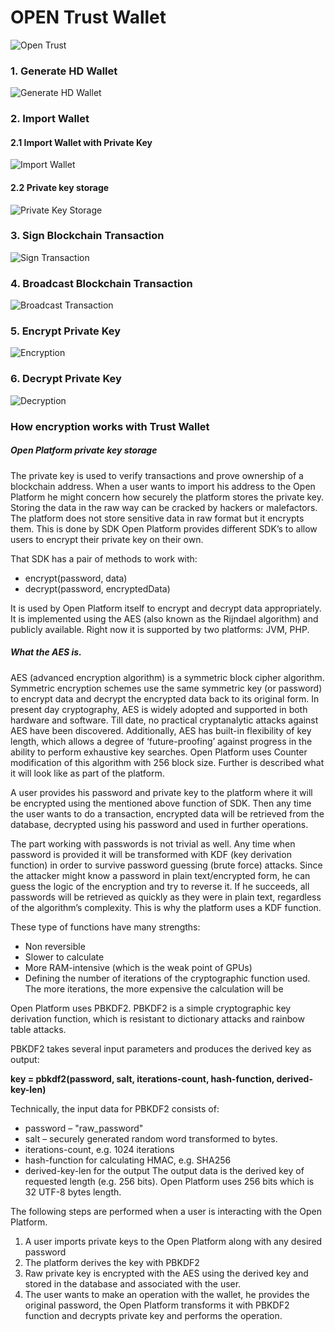 # OPEN Trust Wallet
![Open Trust](/images/open-trust.png "Open Trust")
### 1. Generate HD Wallet
![Generate HD Wallet](/images/open-trust-generate-wallet.png "Generate HD Wallet")
### 2. Import Wallet
#### 2.1 Import Wallet with Private Key

![Import Wallet](/images/open-trust-import-wallet.png "Import Wallet")
#### 2.2 Private key storage
![Private Key Storage](/images/user-interaction-1.png "Private Key Storage")
### 3. Sign Blockchain Transaction
![Sign Transaction](/images/open-trust-sign-transaction.png "Sign Transaction")
### 4. Broadcast Blockchain Transaction
![Broadcast Transaction](/images/open-trust-broadcast-transaction.png "Broadcast Transaction")
### 5. Encrypt Private Key
![Encryption](/images/encryption.png "Encryption")
### 6. Decrypt Private Key
![Decryption](/images/decryption.png "Decryption")


### How encryption works with Trust Wallet

##### Open Platform private key storage

The private key is used to verify transactions and prove ownership of a blockchain address. When a user wants to import his address to the Open Platform he might concern how securely the platform stores the private key. Storing the data in the raw way can be cracked by hackers or malefactors. The platform does not store sensitive data in raw format but it encrypts them. This is done by SDK
Open Platform provides different SDK’s to allow users to encrypt their private key on their own.

That SDK has a pair of methods to work with:

* encrypt(password, data)
* decrypt(password, encryptedData)

It is used by Open Platform itself to encrypt and decrypt data appropriately. It is implemented using the AES (also known as the Rijndael algorithm) and publicly available. Right now it is supported by two platforms: JVM, PHP.

##### What the AES is.
AES (advanced encryption algorithm) is a symmetric block cipher algorithm. Symmetric encryption schemes use the same symmetric key (or password) to encrypt data and decrypt the encrypted data back to its original form. In present day cryptography, AES is widely adopted and supported in both hardware and software. Till date, no practical cryptanalytic attacks against AES have been discovered. Additionally, AES has built-in flexibility of key length, which allows a degree of ‘future-proofing’ against progress in the ability to perform exhaustive key searches. Open Platform uses Counter modification of this algorithm with 256 block size. Further is described what it will look like as part of the platform.

A user provides his password and private key to the platform where it will be encrypted using the mentioned above function of SDK. Then any time the user wants to do a transaction, encrypted data will be retrieved from the database, decrypted using his password and used in further operations.

The part working with passwords is not trivial as well. Any time when password is provided it will be transformed with KDF (key derivation function) in order to survive password guessing (brute force) attacks. Since the attacker might know a password in plain text/encrypted form, he can guess the logic of the encryption and try to reverse it. If he succeeds, all passwords will be retrieved as quickly as they were in plain text, regardless of the algorithm’s complexity. This is why the platform uses a KDF function.


These type of functions have many strengths:

* Non reversible
* Slower to calculate
* More RAM-intensive (which is the weak point of GPUs)
* Defining the number of iterations of the cryptographic function used. The more iterations, the more expensive the calculation will be

Open Platform uses PBKDF2. PBKDF2 is a simple cryptographic key derivation function, which is resistant to dictionary attacks and rainbow table attacks.

PBKDF2 takes several input parameters and produces the derived key as output:

**key = pbkdf2(password, salt, iterations-count, hash-function, derived-key-len)**

Technically, the input data for PBKDF2 consists of:

* password – "raw_password"
* salt – securely generated random word transformed to bytes.
* iterations-count, e.g. 1024 iterations
* hash-function for calculating HMAC, e.g. SHA256
* derived-key-len for the output
The output data is the derived key of requested length (e.g. 256 bits). Open Platform uses 256 bits which is 32 UTF-8 bytes length.

The following steps are performed when a user is interacting with the Open Platform.

1. A user imports private keys to the Open Platform along with any desired password
2. The platform derives the key with PBKDF2
3. Raw private key is encrypted with the AES using the derived key and stored in the database and associated with the user.
4. The user wants to make an operation with the wallet, he provides the original password, the Open Platform transforms it with PBKDF2 function and decrypts private key and 
   performs the operation.


